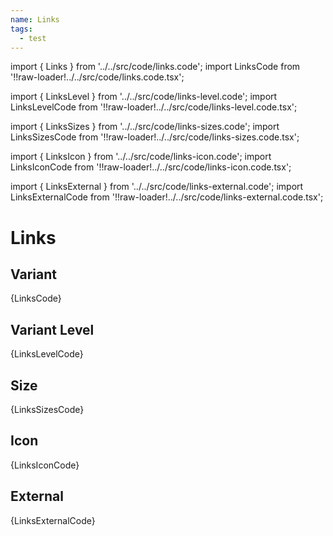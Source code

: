 ```yaml
---
name: Links
tags:
  - test
---
```


<!-- CODE IMPORTS -->

import { Links } from '../../src/code/links.code';
import LinksCode from '!!raw-loader!../../src/code/links.code.tsx';

import { LinksLevel } from '../../src/code/links-level.code';
import LinksLevelCode from '!!raw-loader!../../src/code/links-level.code.tsx';

import { LinksSizes } from '../../src/code/links-sizes.code';
import LinksSizesCode from '!!raw-loader!../../src/code/links-sizes.code.tsx';

import { LinksIcon } from '../../src/code/links-icon.code';
import LinksIconCode from '!!raw-loader!../../src/code/links-icon.code.tsx';

import { LinksExternal } from '../../src/code/links-external.code';
import LinksExternalCode from '!!raw-loader!../../src/code/links-external.code.tsx';

<!-- END CODE IMPORTS -->

# Links

## Variant

<ThemeWrapper>
<Links />
</ThemeWrapper>
<CodeBlock>{LinksCode}</CodeBlock>

## Variant Level

<ThemeWrapper>
<LinksLevel />
</ThemeWrapper>
<CodeBlock>{LinksLevelCode}</CodeBlock>

## Size

<ThemeWrapper>
<LinksSizes />
</ThemeWrapper>
<CodeBlock>{LinksSizesCode}</CodeBlock>

## Icon

<ThemeWrapper>
<LinksIcon />
</ThemeWrapper>
<CodeBlock>{LinksIconCode}</CodeBlock>

## External

<ThemeWrapper>
<LinksExternal />
</ThemeWrapper>
<CodeBlock>{LinksExternalCode}</CodeBlock>
